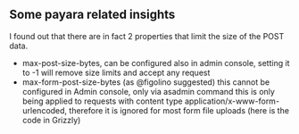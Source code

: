 ## Some payara related insights

I found out that there are in fact 2 properties that limit the size of the POST data.

* max-post-size-bytes, can be configured also in admin console, setting it to -1 will remove size limits and accept any request
* max-form-post-size-bytes (as @figolino suggested)
this cannot be configured in Admin console, only via asadmin command
this is only being applied to requests with content type application/x-www-form-urlencoded, therefore it is ignored for most form file uploads (here is the code in Grizzly)
